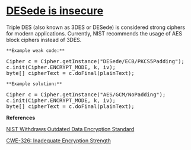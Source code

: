 # [DESede is insecure](https://find-sec-bugs.github.io/bugs.htm#TDES_USAGE)

Triple DES (also known as 3DES or DESede) is considered strong ciphers for modern applications. Currently, NIST recommends the
usage of AES block ciphers instead of 3DES.

    **Example weak code:**

<pre>Cipher c = Cipher.getInstance("DESede/ECB/PKCS5Padding");
c.init(Cipher.ENCRYPT_MODE, k, iv);
byte[] cipherText = c.doFinal(plainText);</pre>

    **Example solution:**

<pre>Cipher c = Cipher.getInstance("AES/GCM/NoPadding");
c.init(Cipher.ENCRYPT_MODE, k, iv);
byte[] cipherText = c.doFinal(plainText);</pre>

**References**  

[NIST Withdraws Outdated Data Encryption Standard](https://www.nist.gov/news-events/news/2005/06/nist-withdraws-outdated-data-encryption-standard)  

[CWE-326: Inadequate Encryption Strength](https://cwe.mitre.org/data/definitions/326.html)
